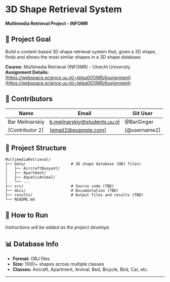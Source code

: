 # 3D Shape Retrieval System
**Multimedia Retrieval Project - INFOMR**

## 🎯 Project Goal

Build a content-based 3D shape retrieval system that, given a 3D shape, finds and shows the most similar shapes in a 3D shape database.

**Course:** Multimedia Retrieval (INFOMR) - Utrecht University  
**Assignment Details:** [https://webspace.science.uu.nl/~telea001/MR/Assignment](https://webspace.science.uu.nl/~telea001/MR/Assignment)

## 👥 Contributors

| Name | Email | Git User |
|------|-------|----------|
| Bar Melinarskiy | b.melinarskiy@students.uu.nl | @BarGinger |
| [Contributor 2] | [email2@example.com] | [@username2] |

## 📁 Project Structure

```
MultimediaRetrieval/
├── Data/                    # 3D shape database (OBJ files)
│   ├── AircraftBuoyant/
│   ├── Apartment/
│   ├── AquaticAnimal/
│   └── ...
├── src/                     # Source code (TBD)
├── docs/                    # Documentation (TBD)
├── results/                 # Output files and results (TBD)
└── README.md
```

## 🚀 How to Run

*Instructions will be added as the project develops*

## 📊 Database Info

- **Format:** OBJ files
- **Size:** 1000+ shapes across multiple classes
- **Classes:** Aircraft, Apartment, Animal, Bed, Bicycle, Bird, Car, etc.

---
